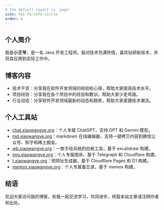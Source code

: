 ```yaml
---
# the default layout is 'page'
icon: fas fa-info-circle
order: 4
---
```


## 个人简介

我是**小王爷**，是一名 Java 开发工程师。我对技术充满热情，喜欢钻研新技术，并将其应用到实际工作中。

## 博客内容

- 技术干货：分享我在软件开发领域的经验和心得，帮助大家提高技术水平。
- 项目经验：分享我在各个项目中的经验和教训，帮助大家少走弯路。
- 行业动态：分享软件开发领域最新的动态和趋势，帮助大家紧跟技术潮流。

## 个人工具站

- [chat.xiaowangye.org](https://chat.xiaowangye.org)：个人专属 ChatGPT，支持 GPT 和 Gemini 模型。
- [md.xiaowangye.org](https://md.xiaowangye.org)：markdown 在线编辑器，支持一键拷贝内容到微信公众号、知乎和稀土掘金。
- [wb.xiaowangye.org](https://wb.xiaowangye.org)：一款手绘风格的白板工具，基于 excalidraw 构建。
- [img.xiaowangye.org](https://img.xiaowangye.org)：个人专属图床，基于 Telegraph 和 Cloudflare 构建。
- [t.xiaowangye.org](https://t.xiaowangye.org)：短网址生成器，基于 Cloudflare Pages 和 D1 构建。
- [memos.xiaowangye.org](https://memos.xiaowangye.org)：个人专属备忘录，基于 memos 构建。

## 结语

欢迎大家访问我的博客，和我一起交流学习，共同进步，转载本站文章请注明作者和出处。
